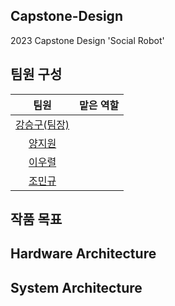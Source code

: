 ## Capstone-Design
2023 Capstone Design 'Social Robot'

## 팀원 구성  

|팀원|맡은 역할|
|:---:|:---:|
|[강승구(팀장)]()||
|[양지원]()||
|[이우렬](https://github.com/2-woo-10)||
|[조민규](https://github.com/CHO-MinGyu99)||  

## 작품 목표

## Hardware Architecture

## System Architecture
